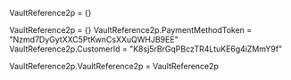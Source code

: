 VaultReference2p = {}


VaultReference2p = {}
VaultReference2p.PaymentMethodToken = "Nzmd7DyGytXXC5PtKwnCsXXuQWHJB9EE"
VaultReference2p.CustomerId = "K8sj5rBrGqPBczTR4LtuKE6g4iZMmY9f"

VaultReference2p.VaultReference2p = VaultReference2p
